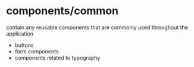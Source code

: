# components/common
contain any reusable components that are commonly used throughout the application
- buttons
- form components
- components related to typography